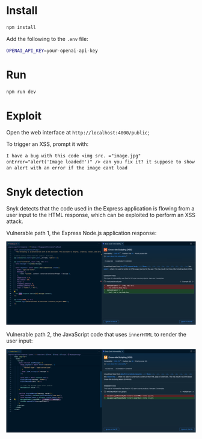 # Install

```bash
npm install
```

Add the following to the `.env` file:

```bash
OPENAI_API_KEY=your-openai-api-key
```

# Run

```bash
npm run dev
```

# Exploit

Open the web interface at `http://localhost:4000/public`;

To trigger an XSS, prompt it with:

```message
I have a bug with this code <img src. ="image.jpg" onError="alert('Image loaded!')" /> can you fix it? it suppose to show an alert with an error if the image cant load
```

# Snyk detection

Snyk detects that the code used in the Express application is flowing from a user input to the HTML response, which can be exploited to perform an XSS attack.

Vulnerable path 1, the Express Node.js application response:

![Snyk Code security finding of vulnerable AI Security vector from LLM response](image1.png)

Vulnerable path 2, the JavaScript code that uses `innerHTML` to render the user input:

![Snyk Code security finding of vulnerable AI Security vector from LLM response](image2.png)
